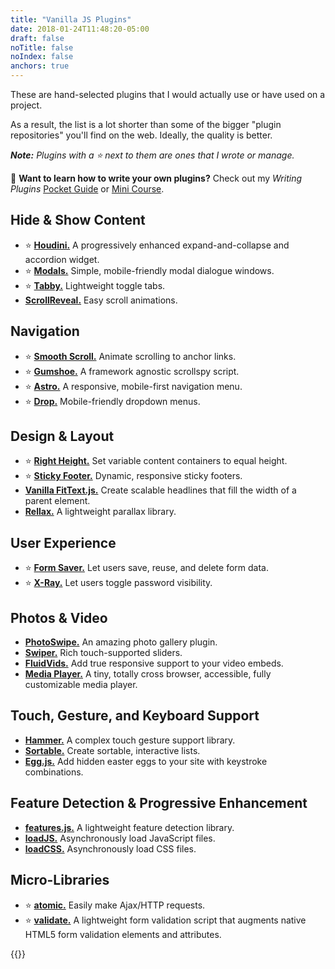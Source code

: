 ```yaml
---
title: "Vanilla JS Plugins"
date: 2018-01-24T11:48:20-05:00
draft: false
noTitle: false
noIndex: false
anchors: true
---
```


These are hand-selected plugins that I would actually use or have used on a project.

As a result, the list is a lot shorter than some of the bigger "plugin repositories" you'll find on the web. Ideally, the quality is better.

*__Note:__ Plugins with a ⭐️ next to them are ones that I wrote or manage.*

<div class="callout">
🚀 <strong>Want to learn how to write your own plugins?</strong> Check out my <em>Writing Plugins</em> <a href="https://gomakethings.com/guides/web-apps/">Pocket Guide</a> or <a href="https://gomakethings.com/courses/web-apps/">Mini Course</a>.
</div>

## Hide & Show Content

- ⭐️ **[Houdini.](https://github.com/cferdinandi/houdini/)** A progressively enhanced expand-and-collapse and accordion widget.
- ⭐️ **[Modals.](https://github.com/cferdinandi/modals/)** Simple, mobile-friendly modal dialogue windows.
- ⭐️ **[Tabby.](https://github.com/cferdinandi/tabby/)** Lightweight toggle tabs.
- **[ScrollReveal.](https://scrollrevealjs.org/)** Easy scroll animations.


## Navigation

- ⭐️ **[Smooth Scroll.](https://github.com/cferdinandi/smooth-scroll/)** Animate scrolling to anchor links.
- ⭐️ **[Gumshoe.](https://github.com/cferdinandi/gumshoe/)** A framework agnostic scrollspy script.
- ⭐️ **[Astro.](https://github.com/cferdinandi/astro/)** A responsive, mobile-first navigation menu.
- ⭐️ **[Drop.](https://github.com/cferdinandi/drop/)** Mobile-friendly dropdown menus.


## Design & Layout

- ⭐️ **[Right Height.](https://github.com/cferdinandi/right-height/)** Set variable content containers to equal height.
- ⭐️ **[Sticky Footer.](https://github.com/cferdinandi/sticky-footer/)** Dynamic, responsive sticky footers.
- **[Vanilla FitText.js.](https://github.com/adactio/FitText.js)** Create scalable headlines that fill the width of a parent element.
- **[Rellax.](https://dixonandmoe.com/rellax/)** A lightweight parallax library.


## User Experience

- ⭐️ **[Form Saver.](https://github.com/cferdinandi/form-saver/)** Let users save, reuse, and delete form data.
- ⭐️ **[X-Ray.](https://github.com/cferdinandi/x-ray/)** Let users toggle password visibility.


## Photos & Video

- **[PhotoSwipe.](http://photoswipe.com/)** An amazing photo gallery plugin.
- **[Swiper.](http://idangero.us/swiper/)** Rich touch-supported sliders.
- **[FluidVids.](https://github.com/toddmotto/fluidvids)** Add true responsive support to your video embeds.
- **[Media Player.](https://github.com/jonathantneal/media-player)** A tiny, totally cross browser, accessible, fully customizable media player.


## Touch, Gesture, and Keyboard Support

- **[Hammer.](http://hammerjs.github.io/)** A complex touch gesture support library.
- **[Sortable.](http://rubaxa.github.io/Sortable/)** Create sortable, interactive lists.
- **[Egg.js.](http://thatmikeflynn.com/egg.js/)** Add hidden easter eggs to your site with keystroke combinations.


## Feature Detection & Progressive Enhancement

- **[features.js.](http://featurejs.com/)** A lightweight feature detection library.
- **[loadJS.](https://github.com/filamentgroup/loadJS/)** Asynchronously load JavaScript files.
- **[loadCSS.](https://github.com/filamentgroup/loadCSS/)** Asynchronously load CSS files.


## Micro-Libraries

- ⭐️ **[atomic.](https://github.com/cferdinandi/atomic)** Easily make Ajax/HTTP requests.
- ⭐️ **[validate.](https://github.com/cferdinandi/validate)** A lightweight form validation script that augments native HTML5 form validation elements and attributes.

{{<mailchimp intro>}}